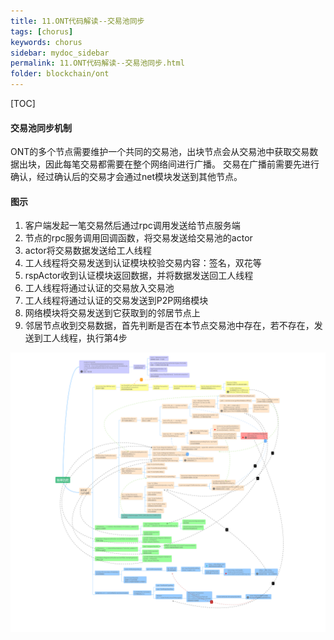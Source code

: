 ```yaml
---
title: 11.ONT代码解读--交易池同步
tags: [chorus]
keywords: chorus
sidebar: mydoc_sidebar
permalink: 11.ONT代码解读--交易池同步.html
folder: blockchain/ont
---
```

[TOC]

#### 交易池同步机制
ONT的多个节点需要维护一个共同的交易池，出块节点会从交易池中获取交易数据出块，因此每笔交易都需要在整个网络间进行广播。
交易在广播前需要先进行确认，经过确认后的交易才会通过net模块发送到其他节点。

#### 图示
1. 客户端发起一笔交易然后通过rpc调用发送给节点服务端
2. 节点的rpc服务调用回调函数，将交易发送给交易池的actor
3. actor将交易数据发送给工人线程
4. 工人线程将交易发送到认证模块校验交易内容：签名，双花等
5. rspActor收到认证模块返回数据，并将数据发送回工人线程
6. 工人线程将通过认证的交易放入交易池
7. 工人线程将通过认证的交易发送到P2P网络模块
8. 网络模块将交易发送到它获取到的邻居节点上
9. 邻居节点收到交易数据，首先判断是否在本节点交易池中存在，若不存在，发送到工人线程，执行第4步

![11-1](./lib/images/blockchain/ont/11-1.png)
